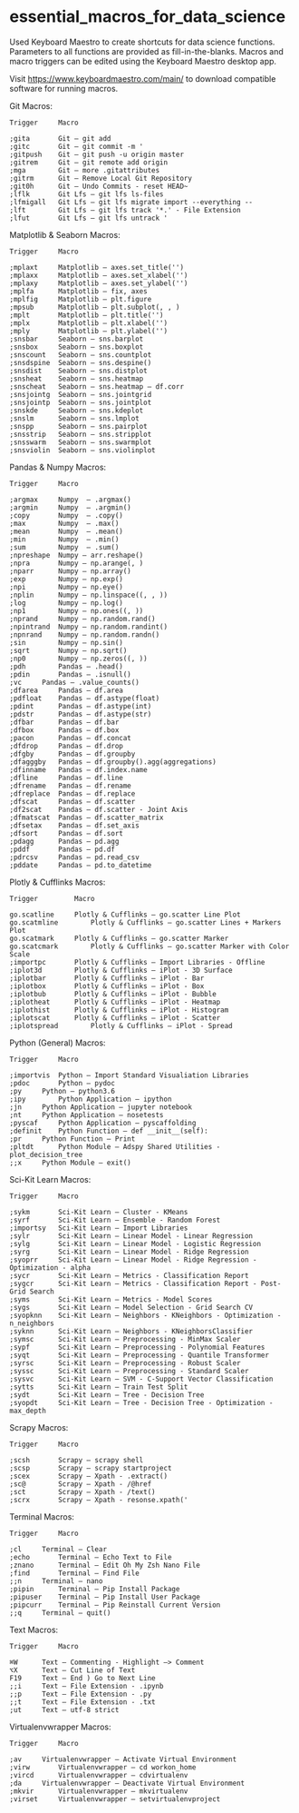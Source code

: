 # essential_macros_for_data_science
Used Keyboard Maestro to create shortcuts for data science functions. Parameters to all functions are provided as fill-in-the-blanks. Macros and macro triggers can be edited using the Keyboard Maestro desktop app.

Visit https://www.keyboardmaestro.com/main/ to download compatible software for running macros.

Git Macros:

	Trigger		Macro
		
	;gita		Git – git add
	;gitc		Git – git commit -m '
	;gitpush	Git – git push -u origin master
	;gitrem		Git – git remote add origin
	;mga		Git – more .gitattributes
	;gitrm		Git – Remove Local Git Repository
	;git0h		Git – Undo Commits - reset HEAD~
	;lflk		Git Lfs – git lfs ls-files
	;lfmigall	Git Lfs – git lfs migrate import --everything --
	;lft		Git Lfs – git lfs track '*.' - File Extension
	;lfut		Git Lfs – git lfs untrack '

Matplotlib & Seaborn Macros:

	Trigger		Macro
		
	;mplaxt		Matplotlib – axes.set_title('')
	;mplaxx		Matplotlib – axes.set_xlabel('')
	;mplaxy		Matplotlib – axes.set_ylabel('')
	;mplfa		Matplotlib – fix, axes
	;mplfig		Matplotlib – plt.figure
	;mpsub		Matplotlib – plt.subplot(, , )
	;mplt		Matplotlib – plt.title('')
	;mplx		Matplotlib – plt.xlabel('')
	;mply		Matplotlib – plt.ylabel('')
	;snsbar		Seaborn – sns.barplot
	;snsbox		Seaborn – sns.boxplot
	;snscount	Seaborn – sns.countplot
	;snsdspine	Seaborn – sns.despine()
	;snsdist	Seaborn – sns.distplot
	;snsheat	Seaborn – sns.heatmap
	;snscheat	Seaborn – sns.heatmap – df.corr
	;snsjointg	Seaborn – sns.jointgrid
	;snsjointp	Seaborn – sns.jointplot
	;snskde		Seaborn – sns.kdeplot
	;snslm		Seaborn – sns.lmplot
	;snspp		Seaborn – sns.pairplot
	;snsstrip	Seaborn – sns.stripplot
	;snsswarm	Seaborn – sns.swarmplot
	;snsviolin	Seaborn – sns.violinplot

Pandas & Numpy Macros:

	Trigger		Macro
		
	;argmax		Numpy  – .argmax()
	;argmin		Numpy  – .argmin()
	;copy		Numpy  – .copy()
	;max		Numpy  – .max()
	;mean		Numpy  – .mean()
	;min		Numpy  – .min()
	;sum		Numpy  – .sum()
	;npreshape	Numpy – arr.reshape()
	;npra		Numpy – np.arange(, )
	;nparr		Numpy – np.array()
	;exp		Numpy – np.exp()
	;npi		Numpy – np.eye()
	;nplin		Numpy – np.linspace((, , ))
	;log		Numpy – np.log()
	;np1		Numpy – np.ones((, ))
	;nprand		Numpy – np.random.rand()
	;npintrand	Numpy – np.random.randint()
	;npnrand	Numpy – np.random.randn()
	;sin		Numpy – np.sin()
	;sqrt		Numpy – np.sqrt()
	;np0		Numpy – np.zeros((, ))
	;pdh		Pandas – .head()
	;pdin		Pandas – .isnull()
	;vc		Pandas – .value_counts()
	;dfarea		Pandas – df.area
	;pdfloat	Pandas – df.astype(float)
	;pdint		Pandas – df.astype(int)
	;pdstr		Pandas – df.astype(str)
	;dfbar		Pandas – df.bar
	;dfbox		Pandas – df.box
	;pacon		Pandas – df.concat
	;dfdrop		Pandas – df.drop
	;dfgby		Pandas – df.groupby
	;dfagggby	Pandas – df.groupby().agg(aggregations)
	;dfinname	Pandas – df.index.name
	;dfline		Pandas – df.line
	;dfrename	Pandas – df.rename
	;dfreplace	Pandas – df.replace
	;dfscat		Pandas – df.scatter
	;df2scat	Pandas – df.scatter - Joint Axis
	;dfmatscat	Pandas – df.scatter_matrix
	;dfsetax	Pandas – df.set_axis
	;dfsort		Pandas – df.sort
	;pdagg		Pandas – pd.agg
	;pddf		Pandas – pd.df
	;pdrcsv		Pandas – pd.read_csv
	;pddate		Pandas – pd.to_datetime

Plotly & Cufflinks Macros:

	Trigger			Macro
		
	go.scatline		Plotly & Cufflinks – go.scatter Line Plot
	go.scatmline		Plotly & Cufflinks – go.scatter Lines + Markers Plot
	go.scatmark		Plotly & Cufflinks – go.scatter Marker
	go.scatcmark		Plotly & Cufflinks – go.scatter Marker with Color Scale
	;importpc		Plotly & Cufflinks – Import Libraries - Offline
	;iplot3d		Plotly & Cufflinks – iPlot - 3D Surface
	;iplotbar		Plotly & Cufflinks – iPlot - Bar
	;iplotbox		Plotly & Cufflinks – iPlot - Box
	;iplotbub		Plotly & Cufflinks – iPlot - Bubble
	;iplotheat		Plotly & Cufflinks – iPlot - Heatmap
	;iplothist		Plotly & Cufflinks – iPlot - Histogram
	;iplotscat		Plotly & Cufflinks – iPlot - Scatter
	;iplotspread		Plotly & Cufflinks – iPlot - Spread

Python (General) Macros:

	Trigger		Macro
		
	;importvis	Python – Import Standard Visualiation Libraries
	;pdoc		Python – pydoc
	;py		Python – python3.6
	;ipy		Python Application – ipython
	;jn		Python Application – jupyter notebook
	;nt		Python Application – nosetests
	;pyscaf		Python Application – pyscaffolding
	;definit	Python Function – def __init__(self):
	;pr		Python Function – Print
	;pltdt		Python Module – Adspy Shared Utilities - plot_decision_tree
	;;x		Python Module – exit()

Sci-Kit Learn Macros:

	Trigger		Macro
		
	;sykm		Sci-Kit Learn – Cluster - KMeans
	;syrf		Sci-Kit Learn – Ensemble - Random Forest
	;importsy	Sci-Kit Learn – Import Libraries
	;sylr		Sci-Kit Learn – Linear Model - Linear Regression
	;sylg		Sci-Kit Learn – Linear Model - Logistic Regression
	;syrg		Sci-Kit Learn – Linear Model - Ridge Regression
	;syoprr		Sci-Kit Learn – Linear Model - Ridge Regression - Optimization - alpha
	;sycr		Sci-Kit Learn – Metrics - Classification Report
	;sygcr		Sci-Kit Learn – Metrics - Classification Report - Post-Grid Search
	;syms		Sci-Kit Learn – Metrics - Model Scores
	;sygs		Sci-Kit Learn – Model Selection - Grid Search CV
	;syopknn	Sci-Kit Learn – Neighbors - KNeighbors - Optimization - n_neighbors
	;syknn		Sci-Kit Learn – Neighbors - KNeighborsClassifier
	;symsc		Sci-Kit Learn – Preprocessing - MinMax Scaler
	;sypf		Sci-Kit Learn – Preprocessing - Polynomial Features
	;syqt		Sci-Kit Learn – Preprocessing - Quantile Transformer
	;syrsc		Sci-Kit Learn – Preprocessing - Robust Scaler
	;syssc		Sci-Kit Learn – Preprocessing - Standard Scaler
	;sysvc		Sci-Kit Learn – SVM - C-Support Vector Classification
	;sytts		Sci-Kit Learn – Train Test Split
	;sydt		Sci-Kit Learn – Tree - Decision Tree
	;syopdt		Sci-Kit Learn – Tree - Decision Tree - Optimization - max_depth

Scrapy Macros:

	Trigger		Macro
		
	;scsh		Scrapy – scrapy shell
	;scsp		Scrapy – scrapy startproject
	;scex		Scrapy – Xpath - .extract()
	;sc@		Scrapy – Xpath - /@href
	;sct		Scrapy – Xpath - /text()
	;scrx		Scrapy – Xpath - resonse.xpath('

Terminal Macros:

	Trigger		Macro
		
	;cl		Terminal – Clear
	;echo		Terminal – Echo Text to File
	;znano		Terminal – Edit Oh My Zsh Nano File
	;find		Terminal – Find File
	;;n		Terminal – nano
	;pipin		Terminal – Pip Install Package
	;pipuser	Terminal – Pip Install User Package
	;pipcurr	Terminal – Pip Reinstall Current Version
	;;q		Terminal – quit()

Text Macros:

	Trigger		Macro
		
	⌘W		Text – Commenting - Highlight –> Comment
	⌥X		Text – Cut Line of Text
	F19		Text – End ) Go to Next Line
	;;i		Text – File Extension - .ipynb
	;;p		Text – File Extension - .py
	;;t		Text – File Extension - .txt
	;ut		Text – utf-8 strict

Virtualenvwrapper Macros:

	Trigger		Macro
		
	;av		Virtualenvwrapper – Activate Virtual Environment
	;virw		Virtualenvwrapper – cd workon_home
	;vircd		Virtualenvwrapper – cdvirtualenv
	;da		Virtualenvwrapper – Deactivate Virtual Environment
	;mkvir		Virtualenvwrapper – mkvirtualenv
	;virset		Virtualenvwrapper – setvirtualenvproject
